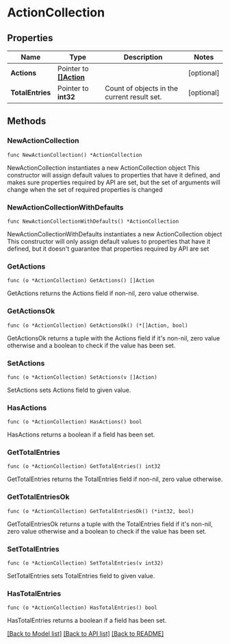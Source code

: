 <!--
 Licensed to the Apache Software Foundation (ASF) under one
 or more contributor license agreements.  See the NOTICE file
 distributed with this work for additional information
 regarding copyright ownership.  The ASF licenses this file
 to you under the Apache License, Version 2.0 (the
 "License"); you may not use this file except in compliance
 with the License.  You may obtain a copy of the License at

   http://www.apache.org/licenses/LICENSE-2.0

 Unless required by applicable law or agreed to in writing,
 software distributed under the License is distributed on an
 "AS IS" BASIS, WITHOUT WARRANTIES OR CONDITIONS OF ANY
 KIND, either express or implied.  See the License for the
 specific language governing permissions and limitations
 under the License.
 -->

# ActionCollection

## Properties

Name | Type | Description | Notes
------------ | ------------- | ------------- | -------------
**Actions** | Pointer to [**[]Action**](Action.md) |  | [optional] 
**TotalEntries** | Pointer to **int32** | Count of objects in the current result set. | [optional] 

## Methods

### NewActionCollection

`func NewActionCollection() *ActionCollection`

NewActionCollection instantiates a new ActionCollection object
This constructor will assign default values to properties that have it defined,
and makes sure properties required by API are set, but the set of arguments
will change when the set of required properties is changed

### NewActionCollectionWithDefaults

`func NewActionCollectionWithDefaults() *ActionCollection`

NewActionCollectionWithDefaults instantiates a new ActionCollection object
This constructor will only assign default values to properties that have it defined,
but it doesn't guarantee that properties required by API are set

### GetActions

`func (o *ActionCollection) GetActions() []Action`

GetActions returns the Actions field if non-nil, zero value otherwise.

### GetActionsOk

`func (o *ActionCollection) GetActionsOk() (*[]Action, bool)`

GetActionsOk returns a tuple with the Actions field if it's non-nil, zero value otherwise
and a boolean to check if the value has been set.

### SetActions

`func (o *ActionCollection) SetActions(v []Action)`

SetActions sets Actions field to given value.

### HasActions

`func (o *ActionCollection) HasActions() bool`

HasActions returns a boolean if a field has been set.

### GetTotalEntries

`func (o *ActionCollection) GetTotalEntries() int32`

GetTotalEntries returns the TotalEntries field if non-nil, zero value otherwise.

### GetTotalEntriesOk

`func (o *ActionCollection) GetTotalEntriesOk() (*int32, bool)`

GetTotalEntriesOk returns a tuple with the TotalEntries field if it's non-nil, zero value otherwise
and a boolean to check if the value has been set.

### SetTotalEntries

`func (o *ActionCollection) SetTotalEntries(v int32)`

SetTotalEntries sets TotalEntries field to given value.

### HasTotalEntries

`func (o *ActionCollection) HasTotalEntries() bool`

HasTotalEntries returns a boolean if a field has been set.


[[Back to Model list]](../README.md#documentation-for-models) [[Back to API list]](../README.md#documentation-for-api-endpoints) [[Back to README]](../README.md)


